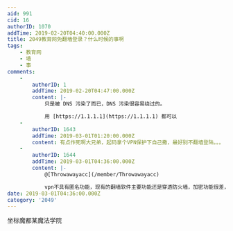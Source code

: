 ```yaml
---
aid: 991
cid: 16
authorID: 1070
addTime: 2019-02-20T04:40:00.000Z
title: 2049教育网免翻墙登录？什么时候的事啊
tags:
    - 教育网
    - 墙
    - 事
comments:
    -
        authorID: 1
        addTime: 2019-02-20T04:47:00.000Z
        content: |-
            只是被 DNS 污染了而已，DNS 污染很容易绕过的。

            用 [https://1.1.1.1](https://1.1.1.1) 都可以
    -
        authorID: 1643
        addTime: 2019-03-01T01:20:00.000Z
        content: 有点作死啊大兄弟，起码拿个VPN保护下自己撒，最好别不翻墙登陆。。。
    -
        authorID: 1644
        addTime: 2019-03-01T04:36:00.000Z
        content: |-
            @[Throwawayacc](/member/Throwawayacc)

            vpn不具有匿名功能，现有的翻墙软件主要功能还是穿透防火墙，加密功能很差，匿名应该用tro。
date: 2019-03-01T04:36:00.000Z
category: '2049'
---
```


坐标魔都某魔法学院
